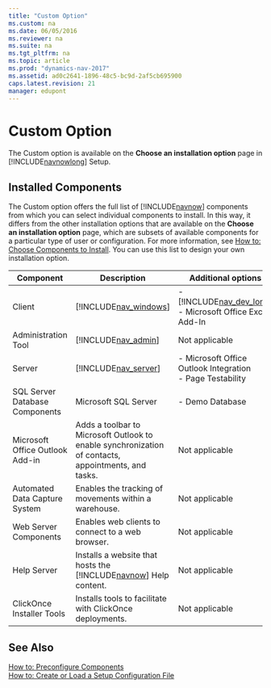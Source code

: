 ```yaml
---
title: "Custom Option"
ms.custom: na
ms.date: 06/05/2016
ms.reviewer: na
ms.suite: na
ms.tgt_pltfrm: na
ms.topic: article
ms.prod: "dynamics-nav-2017"
ms.assetid: ad0c2641-1896-48c5-bc9d-2af5cb695900
caps.latest.revision: 21
manager: edupont
---
```

# Custom Option
The Custom option is available on the **Choose an installation option** page in [!INCLUDE[navnowlong](includes/navnowlong_md.md)] Setup.  
  
## Installed Components  
 The Custom option offers the full list of [!INCLUDE[navnow](includes/navnow_md.md)] components from which you can select individual components to install. In this way, it differs from the other installation options that are available on the **Choose an installation option** page, which are subsets of available components for a particular type of user or configuration. For more information, see [How to: Choose Components to Install](How-to--Choose-Components-to-Install.md). You can use this list to design your own installation option.  
  
|Component|Description|Additional options|  
|---------------|-----------------|------------------------|  
|Client|[!INCLUDE[nav_windows](includes/nav_windows_md.md)]|-   [!INCLUDE[nav_dev_long](includes/nav_dev_long_md.md)]<br />-   Microsoft Office Excel Add-In|  
|Administration Tool|[!INCLUDE[nav_admin](includes/nav_admin_md.md)]|Not applicable|  
|Server|[!INCLUDE[nav_server](includes/nav_server_md.md)]|-   Microsoft Office Outlook Integration<br />-   Page Testability|  
|SQL Server Database Components|Microsoft SQL Server|-   Demo Database|  
|Microsoft Office Outlook Add-in|Adds a toolbar to Microsoft Outlook to enable synchronization of contacts, appointments, and tasks.|Not applicable|  
|Automated Data Capture System|Enables the tracking of movements within a warehouse.|Not applicable|  
|Web Server Components|Enables web clients to connect to a web browser.|Not applicable|  
|Help Server|Installs a website that hosts the [!INCLUDE[navnow](includes/navnow_md.md)] Help content.|Not applicable|  
|ClickOnce Installer Tools|Installs tools to facilitate with ClickOnce deployments.|Not applicable|  
  
## See Also  
 [How to: Preconfigure Components](How-to--Preconfigure-Components.md)   
 [How to: Create or Load a Setup Configuration File](How-to--Create-or-Load-a-Setup-Configuration-File.md)